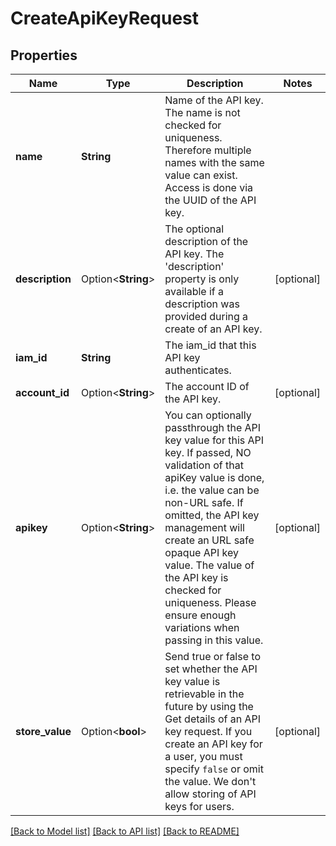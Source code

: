 # CreateApiKeyRequest

## Properties

Name | Type | Description | Notes
------------ | ------------- | ------------- | -------------
**name** | **String** | Name of the API key. The name is not checked for uniqueness. Therefore multiple names with the same value can exist. Access is done via the UUID of the API key. | 
**description** | Option<**String**> | The optional description of the API key. The 'description' property is only available if a description was provided during a create of an API key. | [optional]
**iam_id** | **String** | The iam_id that this API key authenticates. | 
**account_id** | Option<**String**> | The account ID of the API key. | [optional]
**apikey** | Option<**String**> | You can optionally passthrough the API key value for this API key. If passed, NO validation of that apiKey value is done, i.e. the value can be non-URL safe. If omitted, the API key management will create an URL safe opaque API key value. The value of the API key is checked for uniqueness. Please ensure enough variations when passing in this value. | [optional]
**store_value** | Option<**bool**> | Send true or false to set whether the API key value is retrievable in the future by using the Get details of an API key request. If you create an API key for a user, you must specify `false` or omit the value. We don't allow storing of API keys for users. | [optional]

[[Back to Model list]](../README.md#documentation-for-models) [[Back to API list]](../README.md#documentation-for-api-endpoints) [[Back to README]](../README.md)


